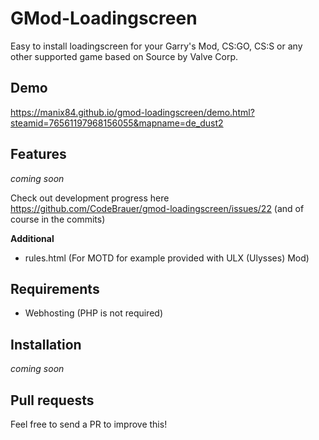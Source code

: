 GMod-Loadingscreen
==================

Easy to install loadingscreen for your Garry's Mod, CS:GO, CS:S or any other supported game based on Source by Valve Corp.

## Demo

https://manix84.github.io/gmod-loadingscreen/demo.html?steamid=76561197968156055&mapname=de_dust2

## Features

*coming soon*

Check out development progress here https://github.com/CodeBrauer/gmod-loadingscreen/issues/22 (and of course in the commits)

**Additional**
- rules.html (For MOTD for example provided with ULX (Ulysses) Mod)

## Requirements

- Webhosting (PHP is not required)

## Installation

*coming soon*

## Pull requests

Feel free to send a PR to improve this!
